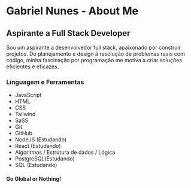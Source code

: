 <body>
    <div class="container">
        <h1>Gabriel Nunes - About Me</h1>
        <h2>Aspirante a Full Stack Developer</h2>
        <p>Sou um aspirante a desenvolvedor full stack, apaixonado por construir projetos. Do planejamento e design à resolução de problemas reais com código, minha fascinação por programação me motiva a criar soluções eficientes e eficazes.</p>
    </div>
    <div>
      <h3>Linguagem e Ferramentas</h3>
      <ul>
        <li>JavaScript</li>
        <li>HTML</li>
        <li>CSS</li>
        <li>Tailwind</li>
        <li>SaSS</li>
        <li>Git</li>
        <li>GitHub</li>
        <li>NodeJS (Estudando)</li>
        <li>React (Estudando)</li>
        <li>Algoritmos / Estrutura de dados / Lógica</li>
        <li>PostgreSQL(Estudando)</li>
        <li>SQL (Estudando)</li>
      </ul>
    </div>
  <div>
    <h4>Go Global or Nothing!</h4>
  </div>
</body>
